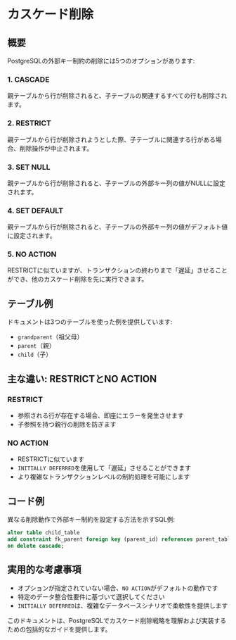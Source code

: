 # カスケード削除

## 概要

PostgreSQLの外部キー制約の削除には5つのオプションがあります:

### 1. CASCADE

親テーブルから行が削除されると、子テーブルの関連するすべての行も削除されます。

### 2. RESTRICT

親テーブルから行が削除されようとした際、子テーブルに関連する行がある場合、削除操作が中止されます。

### 3. SET NULL

親テーブルから行が削除されると、子テーブルの外部キー列の値がNULLに設定されます。

### 4. SET DEFAULT

親テーブルから行が削除されると、子テーブルの外部キー列の値がデフォルト値に設定されます。

### 5. NO ACTION

RESTRICTに似ていますが、トランザクションの終わりまで「遅延」させることができ、他のカスケード削除を先に実行できます。

## テーブル例

ドキュメントは3つのテーブルを使った例を提供しています:
- `grandparent`（祖父母）
- `parent`（親）
- `child`（子）

## 主な違い: RESTRICTとNO ACTION

### RESTRICT

- 参照される行が存在する場合、即座にエラーを発生させます
- 子参照を持つ親行の削除を防ぎます

### NO ACTION

- RESTRICTに似ています
- `INITIALLY DEFERRED`を使用して「遅延」させることができます
- より複雑なトランザクションレベルの制約処理を可能にします

## コード例

異なる削除動作で外部キー制約を設定する方法を示すSQL例:

```sql
alter table child_table
add constraint fk_parent foreign key (parent_id) references parent_table (id)
on delete cascade;
```

## 実用的な考慮事項

- オプションが指定されていない場合、`NO ACTION`がデフォルトの動作です
- 特定のデータ整合性要件に基づいて選択してください
- `INITIALLY DEFERRED`は、複雑なデータベースシナリオで柔軟性を提供します

このドキュメントは、PostgreSQLでカスケード削除戦略を理解および実装するための包括的なガイドを提供します。
